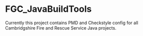 # FGC_JavaBuildTools
Currently this project contains PMD and Checkstyle config for all Cambridgshire Fire and Rescue Service Java projects.